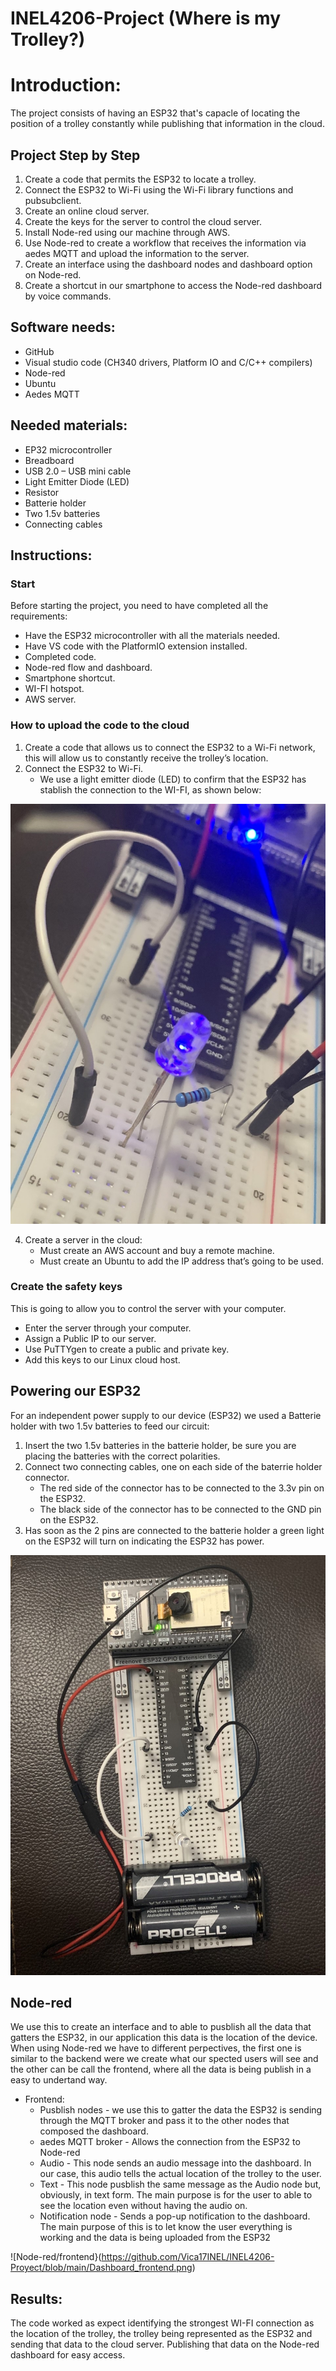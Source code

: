 # INEL4206-Project (Where is my Trolley?)

# Introduction:

The project consists of having an ESP32 that's capacle of locating the position of a trolley constantly while publishing that information in the cloud.

## Project Step by Step	
1.	Create a code that permits the ESP32 to locate a trolley.
2.	Connect the ESP32 to Wi-Fi using the Wi-Fi library functions and pubsubclient.
3.	Create an online cloud server.
4.	Create the keys for the server to control the cloud server.
5.	Install Node-red using our machine through AWS.
6.	Use Node-red to create a workflow that receives the information via aedes MQTT and upload the information to the server.
7.	Create an interface using the dashboard nodes and dashboard option on Node-red.
8.	Create a shortcut in our smartphone to access the Node-red dashboard by voice commands.

## Software needs:
-	GitHub
-	Visual studio code (CH340 drivers, Platform IO and C/C++ compilers)
-	Node-red
-	Ubuntu
-	Aedes MQTT

## Needed materials:
-	EP32 microcontroller
-	Breadboard
-	USB 2.0 – USB mini cable
-	Light Emitter Diode (LED)
-	Resistor
-	Batterie holder
-	Two 1.5v batteries
-	Connecting cables

## Instructions:
### Start
Before starting the project, you need to have completed all the requirements:
-	Have the ESP32 microcontroller with all the materials needed.
-	Have VS code with the PlatformIO extension installed.
-	Completed code.
-	Node-red flow and dashboard.
-	Smartphone shortcut.
-	WI-FI hotspot.
-	AWS server.

### How to upload the code to the cloud
1. Create a code that allows us to connect the ESP32 to a Wi-Fi network, this will allow us to constantly receive the trolley’s location.
2. Connect the ESP32 to Wi-Fi.
   -  We use a light emitter diode (LED) to confirm that the ESP32 has stablish the connection to the WI-FI, as shown below:

![Wifi connection](https://github.com/Vica17INEL/INEL4206-Proyect/blob/main/WIFI_Connected.jpg)

4. Create a server in the cloud:
   -  Must create an AWS account and buy a remote machine.
   -  Must create an Ubuntu to add the IP address that’s going to be used.

### Create the safety keys
This is going to allow you to control the server with your computer.
-	Enter the server through your computer.
-  Assign a Public IP to our server.
-  Use PuTTYgen to create a public and private key.
-  Add this keys to our Linux cloud host.

## Powering our ESP32

For an independent power supply to our device (ESP32) we used a Batterie holder with two 1.5v batteries to feed our circuit:

1. Insert the two 1.5v batteries in the batterie holder, be sure you are placing the batteries with the correct polarities.
2. Connect two connecting cables, one on each side of the baterrie holder connector.
   -  The red side of the connector has to be connected to the 3.3v pin on the ESP32.
   -  The black side of the connector has to be connected to the GND pin on the ESP32.
4. Has soon as the 2 pins are connected to the batterie holder a green light on the ESP32 will turn on indicating the ESP32 has power.

![](https://github.com/Vica17INEL/INEL4206-Proyect/blob/main/PowerSupply_Connection.jpg)

## Node-red

We use this to create an interface and to able to pusblish all the data that gatters the ESP32, in our application this data is the location of the device. When using Node-red we have to different perpectives, the first one is similar to the backend were we create what our spected users will see and the other can be call the frontend, where all the data is being publish in a easy to undertand way.

   - Frontend:
     - Pusblish nodes - we use this to gatter the data the ESP32 is sending through the MQTT broker and pass it to the other nodes that composed the dashboard.
     - aedes MQTT broker - Allows the connection from the ESP32 to Node-red
     - Audio - This node sends an audio message into the dashboard. In our case, this audio tells the actual location of the trolley to the user.
     - Text - This node pusblish the same message as the Audio node but, obviously, in text form. The main purpose is for the user to able to see the location even without having the audio on.
     - Notification node - Sends a pop-up notification to the dashboard. The main purpose of this is to let know the user everything is working and the data is being uploaded from the ESP32

![Node-red/frontend}(https://github.com/Vica17INEL/INEL4206-Proyect/blob/main/Dashboard_frontend.png)


## Results:
The code worked as expect identifying the strongest WI-FI connection as the location of the trolley, the trolley being represented as the ESP32 and sending that data to the cloud server. Publishing that data on the Node-red dashboard for easy access.

